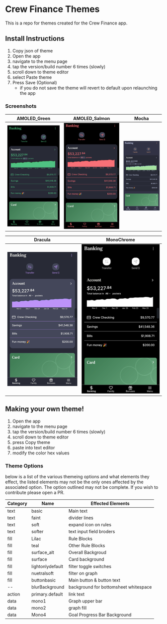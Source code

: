 # Crew Finance Themes

This is a repo for themes created for the Crew Finance app.

## Install Instructions

1. Copy json of theme
2. Open the app
3. navigate to the menu page
4. tap the version/build number 6 times (slowly)
5. scroll down to theme editor
6. select Paste theme
7. Press Save (Optional)
   - if you do not save the theme will revert to default upon relaunching the app
  
### Screenshots

|AMOLED_Green | AMOLED_Salmon | Mocha |
|--|--|--|
| ![alt](https://github.com/deathblade666/crew_themes/blob/d7885b0a93b8a23cb97cc97dfefc918c327521c4/screenshots/AMOLED_green.png)|![alt](https://github.com/deathblade666/crew_themes/blob/d7885b0a93b8a23cb97cc97dfefc918c327521c4/screenshots/AMOLED_salmon.png)|![alt](https://github.com/deathblade666/crew_themes/blob/d7885b0a93b8a23cb97cc97dfefc918c327521c4/screenshots/mocha.png)|

|Dracula | MonoChrome |
|--|--|
|![alt](https://github.com/deathblade666/crew_themes/blob/d7885b0a93b8a23cb97cc97dfefc918c327521c4/screenshots/dracula.png)|![alt](https://github.com/deathblade666/crew_themes/blob/d7885b0a93b8a23cb97cc97dfefc918c327521c4/screenshots/monochrome.png)|

## Making your own theme!

1. Open the app
2. navigate to the menu page
3. tap the version/build number 6 times (slowly)
4. scroll down to theme editor
5. press Copy theme
6. paste into text editor
7. modify the color hex values

### Theme Options

below is a list of the various themeing options and what elements they effect, the listed elements may not be the only ones affected by the associated option. The option outlined may not be complete. If you wish to contribute please open a PR.

|Category|Name|Effected Elements|
|--|--|--|
|text|basic|Main text|
|text|faint|divider lines|
|text|soft|expand icon on rules|
|text|softer|text input field broders|
|fill|Lilac|Rule Blocks|
|fill|teal| Other Rule Blocks|
|fill|surface_alt|Overall Backgroud|
|fill|surface|Card background|
|fill|lightonlydefault|filter toggle switches|
|fill|nuetralsoft|filter on graph|
|fill|buttonbasic|Main button  & button text|
|--|blurBackground| background for bottomsheet whitespace|
|action|primary.default|link text|
|data|mono1|Graph upper bar|
|data|mono2|graph fill|
|data|Mono4| Goal Progress Bar Background|






